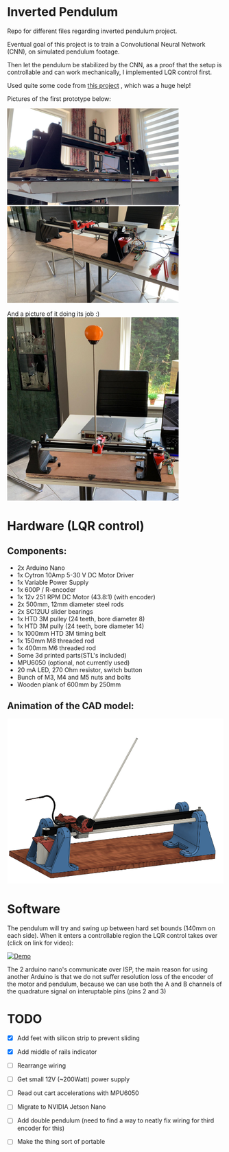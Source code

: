 # Inverted Pendulum
Repo for different files regarding inverted pendulum project.

Eventual goal of this project is to train a Convolutional Neural Network (CNN), on simulated pendulum footage.

Then let the pendulum be stabilized by the CNN, as a proof that the setup is controllable and can work mechanically, I implemented LQR control first. 

Used quite some code from [this project](https://create.arduino.cc/projecthub/zjor/inverted-pendulum-on-a-cart-199d6f) , which was a huge help! 

Pictures of the first prototype below:

<img src="Pictures/Pend1.jpeg" alt="drawing" width="400"/>, <img src="Pictures/Pend2.jpeg" alt="drawing" width="400"/>

And a picture of it doing its job :)
<img src="Pictures/PendWorking.jpeg" alt="drawing" width="400"/>


# Hardware (LQR control)

## Components:

* 2x Arduino Nano
* 1x Cytron 10Amp 5-30 V DC Motor Driver
* 1x Variable Power Supply
* 1x 600P / R-encoder
* 1x 12v 251 RPM DC Motor (43.8:1) (with encoder)
* 2x 500mm, 12mm diameter steel rods
* 2x SC12UU slider bearings
* 1x HTD 3M pulley (24 teeth, bore diameter 8)
* 1x HTD 3M pully (24 teeth, bore diameter 14)
* 1x 1000mm HTD 3M timing belt
* 1x 150mm M8 threaded rod
* 1x 400mm M6 threaded rod
* Some 3d printed parts(STL's included)
* MPU6050 (optional, not currently used)
* 20 mA LED, 270 Ohm resistor, switch button
* Bunch of M3, M4 and M5 nuts and bolts
* Wooden plank of 600mm by 250mm

## Animation of the CAD model:

![Alt Text](Pictures/CAD_Animation.gif)

# Software
The pendulum will try and swing up between hard set bounds (140mm on each side). When it enters a controllable region the LQR control takes over (click on link for video):

[![Demo](https://img.youtube.com/vi/xbCsyzsChe0/0.jpg)](https://www.youtube.com/watch?v=xbCsyzsChe0)

The 2 arduino nano's communicate over ISP, the main reason for using another Arduino is that we do not suffer resolution loss of the encoder of the motor and pendulum, because we can use both the A and B channels of the quadrature signal on interuptable pins (pins 2 and 3)

# TODO

- [x] Add feet with silicon strip to prevent sliding 
- [x] Add middle of rails indicator 
- [ ] Rearrange wiring
- [ ] Get small 12V (~200Watt) power supply
- [ ] Read out cart accelerations with MPU6050
- [ ] Migrate to NVIDIA Jetson Nano 
- [ ] Add double pendulum (need to find a way to neatly fix wiring for third encoder for this)
- [ ] Make the thing sort of portable


